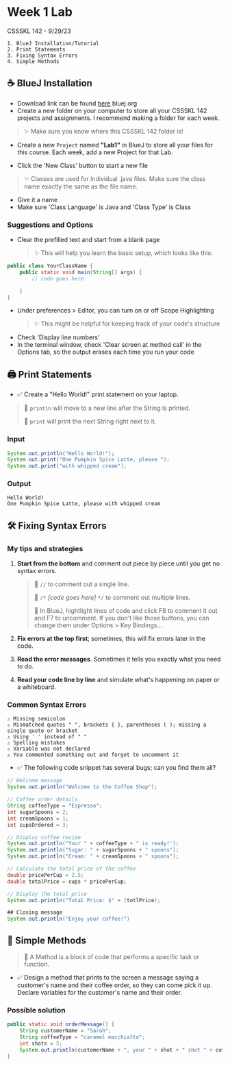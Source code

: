 # Week 1 Lab

CSSSKL 142 - 9/29/23

    1. BlueJ Installation/Tutorial
    2. Print Statements
    3. Fixing Syntax Errors
    4. Simple Methods

## ☕ BlueJ Installation

* Download link can be found [here](https://www.bluej.org/) bluej.org
* Create a new folder on your computer to store all your CSSSKL 142 projects and assignments. I recommend making a folder for each week.
> ✨ Make sure you know where this CSSSKL 142 folder is!
* Create a new `Project` named **"Lab1"** in BlueJ to store all your files for this course. Each week, add a new Project for that Lab.

* Click the 'New Class' button to start a new file
> ✨ Classes are used for individual .java files. Make sure the class name exactly the same as the file name.
* Give it a name
* Make sure 'Class Language' is Java and 'Class Type' is Class

### Suggestions and Options

* Clear the prefilled text and start from a blank page
    > ✨ This will help you learn the basic setup, which looks like this:

```java
public class YourClassName {
    public static void main(String[] args) {
        // code goes here

    }
}
```

* Under preferences > Editor, you can turn on or off Scope Highlighting
    > ✨ This might be helpful for keeping track of your code's structure
* Check 'Display line numbers'
* In the terminal window, check 'Clear screen at method call' in the Options tab, so the output erases each time you run your code

## 🖨️ Print Statements

* ✅ Create a "Hello World!" print statement on your laptop.

> 📝 `println` will move to a new line after the String is printed.
>
> 📝 `print` will print the next String right next to it.

### Input
```java
System.out.println("Hello World!");
System.out.print("One Pumpkin Spice Latte, please ");
System.out.print("with whipped cream");
```

### Output
```
Hello World!
One Pumpkin Spice Latte, please with whipped cream
```

## 🛠️ Fixing Syntax Errors ##

### My tips and strategies

1. **Start from the bottom** and comment out piece by piece until you get no syntax errors.

    > 📝 `//` to comment out a single line.
    >
    > 📝 `/*` *[code goes here]* `*/` to comment out multiple lines.
    >
    > 🔷 In BlueJ, hightlight lines of code and click F8 to comment it out and F7 to uncomment. If you don't like those buttons, you can change them under Options > Key Bindings...

2. **Fix errors at the top first**; sometimes, this will fix errors later in the code.

3. **Read the error messages**. Sometimes it tells you exactly what you need to do.

4. **Read your code line by line** and simulate what's happening on paper or a whiteboard.

### Common Syntax Errors

    ⚠️ Missing semicolon
    ⚠️ Mismatched quotes " ", brackets { }, parentheses ( ); missing a single quote or bracket
    ⚠️ Using ' ' instead of " "
    ⚠️ Spelling mistakes
    ⚠️ Variable was not declared
    ⚠️ You commented something out and forgot to uncomment it

* ✅ The following code snippet has several bugs; can you find them all?

```java
// Welcome message
System.out.println("Welcome to the Coffee Shop");

// Coffee order details
String coffeeType = "Espresso";
int sugarSpoons = 2;
int creamSpoons = 1;
int cupsOrdered = 3;

// Display coffee recipe
System.out.println("Your " + coffeeType + " is ready!');
System.out.println("Sugar: " + sugarSpoons + " spoons");
System.out.println("Cream: " + creamSpoons + " spoons");

// Calculate the total price of the coffee
double pricePerCup = 2.5;
double totalPrice = cups * pricePerCup;  

// Display the total price
System.out.println("Total Price: $" + (totlPrice);

## Closing message
System.out.println("Enjoy your coffee!")
```

## 🧩 Simple Methods

> 📝 A Method is a block of code that performs a specific task or function.

* ✅ Design a method that prints to the screen a message saying a customer's name and their coffee order, so they can come pick it up. Declare variables for the customer's name and their order.

### Possible solution

```java
public static void orderMessage() {
    String customerName = "Sarah";
    String coffeeType = "caramel macchiatto";
    int shots = 5;
    System.out.println(customerName + ", your " + shot + " shot " + coffeeType + " is ready! " + customerName + "!!");
}
```
